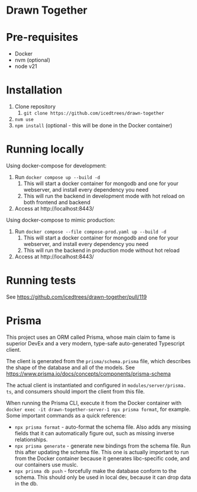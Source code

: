 # Drawn Together

# Pre-requisites

- Docker
- nvm (optional)
- node v21

# Installation

1. Clone repository
   1. `git clone https://github.com/icedtrees/drawn-together`
2. `nvm use`
3. `npm install` (optional - this will be done in the Docker container)

# Running locally

Using docker-compose for development:

1. Run `docker compose up --build -d`
   1. This will start a docker container for mongodb and one for your webserver, and install every dependency you need
   2. This will run the backend in development mode with hot reload on both 
      frontend and backend
2. Access at http://localhost:8443/

Using docker-compose to mimic production:

1. Run `docker compose --file compose-prod.yaml up --build -d`
    1. This will start a docker container for mongodb and one for your webserver, and install every dependency you need
    2. This will run the backend in production mode without hot reload
2. Access at http://localhost:8443/

# Running tests

See https://github.com/icedtrees/drawn-together/pull/119

# Prisma
This project uses an ORM called Prisma, whose main claim to fame is superior 
DevEx and a very modern, type-safe auto-generated Typescript client.

The client is generated from the `prisma/schema.prisma` file, which 
describes the shape of the database and all of the models. See https://www.prisma.io/docs/concepts/components/prisma-schema

The actual client is instantiated and configured in `modules/server/prisma.
ts`, and consumers should import the client from this file.

When running the Prisma CLI, execute it from the Docker container with 
`docker exec -it drawn-together-server-1 npx prisma format`, for example. Some 
important commands as a quick reference:
 - `npx prisma format` - auto-format the schema file. Also adds any missing 
   fields that it can automatically figure out, such as missing inverse 
   relationships.
 - `npx prisma generate` - generate new bindings from the schema file. Run 
   this after updating the schema file. This one is actually important to 
   run from the Docker container because it generates libc-specific code, and
   our containers use muslc.
 - `npx prisma db push` - forcefully make the database conform to the schema.
   This should only be used in local dev, because it can drop data in the db.
